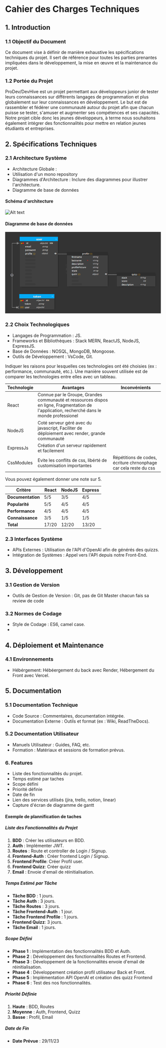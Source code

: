 # Cahier des Charges Techniques

## 1. Introduction

### 1.1 Objectif du Document

Ce document vise à définir de manière exhaustive les spécifications techniques du projet. Il sert de référence pour toutes les parties prenantes impliquées dans le développement, la mise en œuvre et la maintenance du projet.

### 1.2 Portée du Projet

ProDev/DevHive est un projet permettant aux développeurs junior de tester leurs connaissances sur différents langages de programmation et plus globalement sur leur connaissances en développement.
Le but est de rassembler et fédérer une communauté autour du projet afin que chacun puisse se tester, s'amuser et augmenter ses compétences et ses capacités.
Notre projet cible donc les jeunes développeurs, à terme nous souhaitons également intégrer des fonctionnalités pour mettre en relation jeunes étudiants et entreprises.

## 2. Spécifications Techniques

### 2.1 Architecture Système

- Architecture Globale :
- Utilisation d'un mono repository
- Diagrammes d'Architecture : Inclure des diagrammes pour illustrer l'architecture.
- Diagramme de base de données

#### Schéma d'architecture

![Alt text](<Schéma architecture technique-1.png>)

#### Diagramme de base de données

![Alt text](<Schéma BDD.png>)

### 2.2 Choix Technologiques

- Langages de Programmation : JS.
- Frameworks et Bibliothèques : Stack MERN, ReactJS, NodeJS, ExpressJS.
- Base de Données : NOSQL, MongoDB, Mongoose.
- Outils de Développement : VsCode, Git.

Indiquer les raisons pour lesquelles ces technologies ont été choisies (ex : performance, communauté, etc.). Une manière souvent utilisée est de comparer les technologies entre elles avec un tableau.

| Technologie | Avantages                                                                                                                                    | Inconvénients                                                    |
| ----------- | -------------------------------------------------------------------------------------------------------------------------------------------- | ---------------------------------------------------------------- |
| React       | Connue par le Groupe, Grandes communauté et ressources dispos en ligne, Fragmentation de l'application, recherché dans le monde professionel |                                                                  |
| NodeJS      | Coté serveur géré avec du javascript, Faciliter de déploiement avec render, grande communauté                                                |                                                                  |
| ExpressJs   | Création d'un serveur rapidement et facilement                                                                                               |                                                                  |
| CssModules  | Evite les conflits de css, libérté de customisation importantes                                                                              | Répétitions de codes, écriture chrnonphage car cela reste du css |

Vous pouvez également donner une note sur 5.

| Critère           | React | NodeJS | Express |
| ----------------- | ----- | ------ | ------- |
| **Documentation** | 5/5   | 3/5    | 4/5     |
| **Popularité**    | 5/5   | 4/5    | 4/5     |
| **Performance**   | 4/5   | 4/5    | 4/5     |
| **Connaissance**  | 3/5   | 1/5    | 1/5     |
| **Total**         | 17/20 | 12/20  | 13/20   |

### 2.3 Interfaces Système

- APIs Externes : Utilisation de l'API d'OpenAI afin de générés des quizzs.
- Intégration de Systèmes : Appel vers l'API depuis notre Front-End.

## 3. Développement

### 3.1 Gestion de Version

- Outils de Gestion de Version : Git, pas de Git Master chacun fais sa review de code

### 3.2 Normes de Codage

- Style de Codage : ES6, camel case.
-

## 4. Déploiement et Maintenance

### 4.1 Environnements

- Hébérgement: Hébéergement du back avec Render, Hébergement du Front avec Vercel.

## 5. Documentation

### 5.1 Documentation Technique

- Code Source : Commentaires, documentation intégrée.
- Documentation Externe : Outils et format (ex : Wiki, ReadTheDocs).

### 5.2 Documentation Utilisateur

- Manuels Utilisateur : Guides, FAQ, etc.
- Formation : Matériaux et sessions de formation prévus.

### 6. Features

- Liste des fonctionnalités du projet.
- Temps estimé par taches
- Scope défini
- Priorité définie
- Date de fin
- Lien des services utilisés (jira, trello, notion, linear)
- Capture d'écran de diagramme de gantt

#### Exemple de plannification de taches

##### Liste des Fonctionnalités du Projet

1. **BDD** : Créer les utilisateurs en BDD.
2. **Auth** : Implémenter JWT.
3. **Routes** : Route et controller de Login / Signup.
4. **Frontend-Auth** : Créer frontend Login / Signup.
5. **Frontend Profile**: Créer Profil user.
6. **Frontend Quizz**: Créer quizz
7. **Email** : Envoie d'email de réinitialisation.

##### Temps Estimé par Tâche

- **Tâche BDD** : 1 jours.
- **Tâche Auth** : 3 jours.
- **Tâche Routes** : 3 jours.
- **Tâche Frontend-Auth** : 1 jour.
- **Tâche Frontend Profile** : 1 jours.
- **Frontend Quizz**: 3 jours.
- **Tâche Email** : 1 jours.

##### Scope Défini

- **Phase 1** : Implémentation des fonctionnalités BDD et Auth.
- **Phase 2** : Développement des fonctionnalités Routes et Frontend.
- **Phase 3** : Développement de la fonctionnalités envoie d'email de réinitialisation.
- **Phase 4** : Développement création profil utilisateur Back et Front.
- **Phase 5** : Implémentation API OpenAI et création des quizz Frontend
- **Phase 6** : Test des nos fonctionnalités.

##### Priorité Définie

1. **Haute** : BDD, Routes
2. **Moyenne** : Auth, Frontend, Quizz
3. **Basse** : Profil, Email

##### Date de Fin

- **Date Prévue** : 29/11/23
